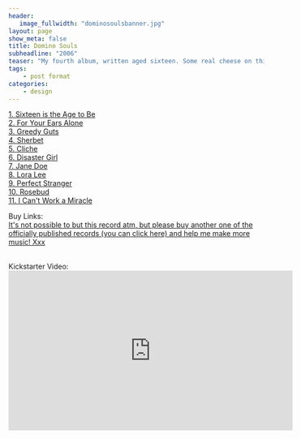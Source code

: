 ```yaml
---
header:
   image_fullwidth: "dominosoulsbanner.jpg"
layout: page
show_meta: false
title: Domino Souls
subheadline: "2006"
teaser: "My fourth album, written aged sixteen. Some real cheese on this one, but 'Miracle' and 'Jane Doe' and 'Disaster Girl' are all pretty cool in my adult eyes. Jane Doe is probably the weirdest song I've ever written, and it's about a phorensic pathologist who falls in love at first sight with the dead girl on his slab, before having to cut her up. Yep, in retrospect, I probably needed some serious therapy. Enjoy!!!"
tags:
    - post format
categories:
    - design 
---
```

<!--more-->
 <a href="">1. Sixteen is the Age to Be</a><br>
 <a href="">2. For Your Ears Alone</a><br>
 <a href="">3. Greedy Guts</a><br>
 <a href="">4. Sherbet</a><br>
 <a href="">5. Cliche</a><br>
 <a href="">6. Disaster Girl</a><br>
 <a href="">7. Jane Doe</a><br>
 <a href="">8. Lora Lee</a><br>
 <a href="">9. Perfect Stranger</a><br>
 <a href="">10. Rosebud</a><br>
 <a href="">11. I Can't Work a Miracle</a><br>

Buy Links:<br>
  <a href="https://itunes.apple.com/us/album/the-consumerist-pt-1-ep/id1271421915">It's not possible to but this record atm, but please buy another one of the officially published records (you can click here) and help me make more music! Xxx</a><br>
  
<br>
 Kickstarter Video:<br>
  <iframe width="560" height="315" src="https://www.youtube.com/embed/nUOizyHPPg4" frameborder="0" allowfullscreen></iframe>
